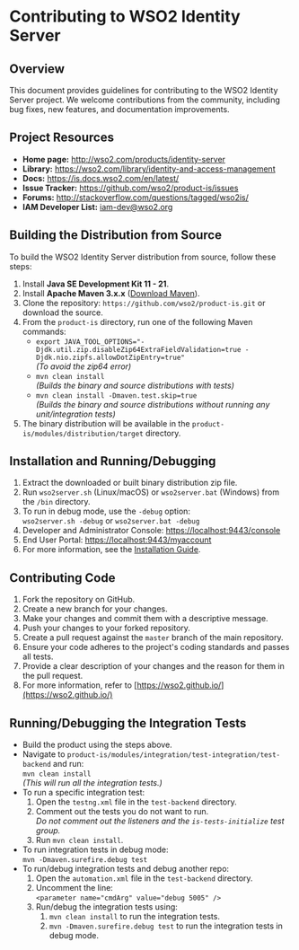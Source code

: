 # Contributing to WSO2 Identity Server

## Overview

This document provides guidelines for contributing to the WSO2 Identity Server project. We welcome contributions from the community, including bug fixes, new features, and documentation improvements.

## Project Resources

- **Home page:**           http://wso2.com/products/identity-server
- **Library:**             https://wso2.com/library/identity-and-access-management
- **Docs:**                https://is.docs.wso2.com/en/latest/
- **Issue Tracker:**       https://github.com/wso2/product-is/issues
- **Forums:**              http://stackoverflow.com/questions/tagged/wso2is/
- **IAM Developer List:**  iam-dev@wso2.org

## Building the Distribution from Source

To build the WSO2 Identity Server distribution from source, follow these steps:

1. Install **Java SE Development Kit 11 - 21**.
2. Install **Apache Maven 3.x.x** ([Download Maven](https://maven.apache.org/download.cgi#)).
3. Clone the repository: `https://github.com/wso2/product-is.git` or download the source.
4. From the `product-is` directory, run one of the following Maven commands:
    - `export JAVA_TOOL_OPTIONS="-Djdk.util.zip.disableZip64ExtraFieldValidation=true -Djdk.nio.zipfs.allowDotZipEntry=true"`  
      _(To avoid the zip64 error)_
    - `mvn clean install`  
      _(Builds the binary and source distributions with tests)_
    - `mvn clean install -Dmaven.test.skip=true`  
      _(Builds the binary and source distributions without running any unit/integration tests)_
5. The binary distribution will be available in the `product-is/modules/distribution/target` directory.

## Installation and Running/Debugging

1. Extract the downloaded or built binary distribution zip file.
2. Run `wso2server.sh` (Linux/macOS) or `wso2server.bat` (Windows) from the `/bin` directory.
3. To run in debug mode, use the `-debug` option:  
   `wso2server.sh -debug` or `wso2server.bat -debug`
4. Developer and Administrator Console: [https://localhost:9443/console](https://localhost:9443/console)
5. End User Portal: [https://localhost:9443/myaccount](https://localhost:9443/myaccount)
6. For more information, see the [Installation Guide](https://is.docs.wso2.com/en/latest/deploy/get-started/install/).

## Contributing Code

1. Fork the repository on GitHub.
2. Create a new branch for your changes.
3. Make your changes and commit them with a descriptive message.
4. Push your changes to your forked repository.
5. Create a pull request against the `master` branch of the main repository.
6. Ensure your code adheres to the project's coding standards and passes all tests.
7. Provide a clear description of your changes and the reason for them in the pull request.
8. For more information, refer to [https://wso2.github.io/](https://wso2.github.io/)

## Running/Debugging the Integration Tests

- Build the product using the steps above.
- Navigate to `product-is/modules/integration/test-integration/test-backend` and run:  
  `mvn clean install`  
  _(This will run all the integration tests.)_
- To run a specific integration test:
    1. Open the `testng.xml` file in the `test-backend` directory.
    2. Comment out the tests you do not want to run.  
       _Do not comment out the listeners and the `is-tests-initialize` test group._
    3. Run `mvn clean install`.
- To run integration tests in debug mode:  
  `mvn -Dmaven.surefire.debug test`
- To run/debug integration tests and debug another repo:
    1. Open the `automation.xml` file in the `test-backend` directory.
    2. Uncomment the line:  
       `<parameter name="cmdArg" value="debug 5005" />`
    3. Run/debug the integration tests using:  
       1. `mvn clean install` to run the integration tests.
       2. `mvn -Dmaven.surefire.debug test` to run the integration tests in debug mode.
